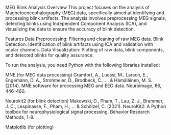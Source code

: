 MEG Blink Analysis
Overview
This project focuses on the analysis of Magnetoencephalography (MEG) data, specifically aimed at identifying and processing blink artifacts. The analysis involves preprocessing MEG signals, detecting blinks using Independent Component Analysis (ICA), and visualizing the data to ensure the accuracy of blink detection.

Features
Data Preprocessing: Filtering and cleaning of raw MEG data.
Blink Detection: Identification of blink artifacts using ICA and validation with ocular channels.
Data Visualization: Plotting of raw data, blink components, and detected blinks for quality assurance.



To run the analysis, you need Python with the following libraries installed:

MNE (for MEG data processing)
Gramfort, A., Luessi, M., Larson, E., Engemann, D. A., Strohmeier, D., Brodbeck, C., ... & Hämäläinen, M. S. (2014). MNE software for processing MEG and EEG data. Neuroimage, 86, 446-460.

Neurokit2 (for blink detection)
Makowski, D., Pham, T., Lau, Z. J., Brammer, J. C., Lespinasse, F., Pham, H., ... & Schölzel, C. (2021). NeuroKit2: A Python toolbox for neurophysiological signal processing. Behavior Research Methods, 1-8.

Matplotlib (for plotting)

